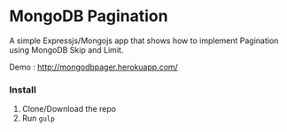MongoDB Pagination
=================

A simple Expressjs/Mongojs app that shows how to implement Pagination using MongoDB Skip and Limit.

Demo : http://mongodbpager.herokuapp.com/

### Install
1. Clone/Download the repo
2. Run `gulp`
